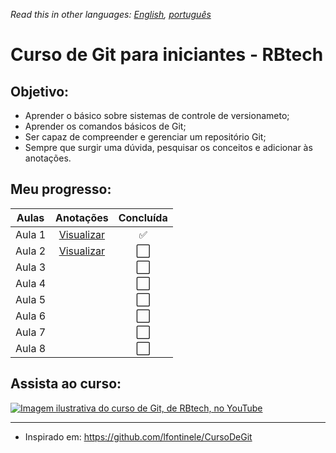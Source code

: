 *Read this in other languages: [English](readme.md), [português](readme.pt.md)*

# Curso de Git para iniciantes - RBtech

## Objetivo:

* Aprender o básico sobre sistemas de controle de versionameto;
* Aprender os comandos básicos de Git;
* Ser capaz de compreender e gerenciar um repositório Git;
* Sempre que surgir uma dúvida, pesquisar os conceitos e adicionar às anotações.

## Meu progresso:

| Aulas  | Anotações                                    | Concluída            |
|:------:|:--------------------------------------------:|:--------------------:|
| Aula 1 | [Visualizar](lessons/lang/pt/lesson-1.pt.md) | :white_check_mark:   |
| Aula 2 | [Visualizar](lessons/lang/pt/lesson-2.pt.md) | :white_large_square: |
| Aula 3 |                                              | :white_large_square: |
| Aula 4 |                                              | :white_large_square: |
| Aula 5 |                                              | :white_large_square: |
| Aula 6 |                                              | :white_large_square: |
| Aula 7 |                                              | :white_large_square: |
| Aula 8 |                                              | :white_large_square: |

## Assista ao curso:

[![Imagem ilustrativa do curso de Git, de RBtech, no YouTube](https://img.youtube.com/vi/-GhA2JPImgU/mqdefault.jpg)](https://www.youtube.com/playlist?list=PLInBAd9OZCzzHBJjLFZzRl6DgUmOeG3H0)

---

* Inspirado em: https://github.com/lfontinele/CursoDeGit
